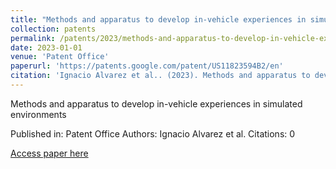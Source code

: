 ```yaml
---
title: "Methods and apparatus to develop in-vehicle experiences in simulated environments"
collection: patents
permalink: /patents/2023/methods-and-apparatus-to-develop-in-vehicle-experi
date: 2023-01-01
venue: 'Patent Office'
paperurl: 'https://patents.google.com/patent/US11823594B2/en'
citation: 'Ignacio Alvarez et al.. (2023). Methods and apparatus to develop in-vehicle experiences in simulated environments. Patent Office.'
---
```


Methods and apparatus to develop in-vehicle experiences in simulated environments

Published in: Patent Office
Authors: Ignacio Alvarez et al.
Citations: 0

[Access paper here](https://patents.google.com/patent/US11823594B2/en)
